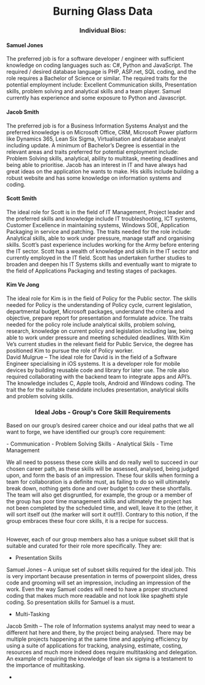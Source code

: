 # <center> Burning Glass Data </center>


### <center> Individual Bios: </center>

#### Samuel Jones 
<p>The preferred job is for a software developer / engineer with sufficient knowledge on coding languages such as: C#, Python and JavaScript. The required / desired database language is PHP, ASP.net, SQL coding, and the role requires a Bachelor of Science or similar. The required traits for the potential employment include: Excellent Communication skills, Presentation skills, problem solving and analytical skills and a team player. Samuel currently has experience and some exposure to Python and Javascript.</p>

#### Jacob Smith 
<p> The preferred job is for a Business Information Systems Analyst and the preferred knowledge is on Microsoft Office, CRM, Microsoft Power platform like Dynamics 365, Lean Six Sigma, Virtualisation and database analyst including update. A minimum of Bachelor’s Degree is essential in the relevant areas and traits preferred for potential employment include: Problem Solving skills, analytical, ability to multitask, meeting deadlines and being able to prioritise. Jacob has an interest in IT and have always had great ideas on the application he wants to make. His skills include building a robust website and has some knowledge on information systems and coding.</p>

#### Scott Smith
<p>The ideal role for Scott is in the field of IT Management, Project leader and the preferred skills and knowledge include IT troubleshooting, ICT systems, Customer Excellence in maintaining systems, Windows SOE, Application Packaging in service and patching. The traits needed for the role include: Analytical skills, able to work under pressure, manage staff and organising skills. Scott’s past experience includes working for the Army before entering the IT sector. Scott has a wealth of knowledge and skills in the IT sector and currently employed in the IT field. Scott has undertaken further studies to broaden and deepen his IT Systems skills and eventually want to migrate to the field of Applications Packaging and testing stages of packages.</p>

#### Kim Ve Jong
<p>The ideal role for Kim is in the field of Policy for the Public sector. The skills needed for Policy is the understanding of Policy cycle, current legislation, departmental budget, Microsoft packages, understand the criteria and objective, prepare report for presentation and formulate advice. The traits needed for the policy role include analytical skills, problem solving, research, knowledge on current policy and legislation including law, being able to work under pressure and meeting scheduled deadlines. With Kim Ve’s current studies in the relevant field for Public Service, the degree has positioned Kim to pursue the role of Policy worker. <br>
David Mulgrue – The ideal role for David is in the field of a Software Engineer specialising in iOS systems. It is a developer role for mobile devices by building reusable code and library for later use. The role also required collaborating with the backend team to integrate apps and API’s. The knowledge includes C, Apple tools, Android and Windows coding. The trait the for the suitable candidate includes presentation, analytical skills and problem solving skills.</p>



### <center>Ideal Jobs - Group's Core Skill Requirements</center>


<p>Based on our group’s desired career choice and our ideal paths that we all want to forge, we have identified our group’s core requirement:<br> </p>
- Communication
- Problem Solving Skills
- Analytical Skils
- Time Management

<p>We all need to possess these core skills and do really well to succeed in our chosen career path, as these skills will be assessed, analysed, being judged upon, and form the basis of an impression. These four skills when forming a team for collaboration is a definite must, as failing to do so will ultimately break down, nothing gets done and over budget to cover these shortfalls. The team will also get disgruntled, for example, the group or a member of the group has poor time management skills and ultimately the project has not been completed by the scheduled time, and well, leave it to the (ether, it will sort itself out (the marker will sort it out!!)). Contrary to this notion, if the group embraces these four core skills, it is a recipe for success. <br><br>


However, each of our group members also has a unique subset skill that is suitable and curated for their role more specifically. They are:
</p>

- Presentation Skills
<p>Samuel Jones – A unique set of subset skills required for the ideal job. This is very important because presentation in terms of powerpoint slides, dress code and grooming will set an impression, including an impression of the work. Even the way Samuel codes will need to have a proper structured coding that makes much more readable and not look like spaghetti style coding. So presentation skills for Samuel is a must.</p>

- Multi-Tasking
<p>Jacob Smith – The role of Information systems analyst may need to wear a different hat here and there, by the project being analysed. There may be multiple projects happening at the same time and applying efficiency by using a suite of applications for tracking, analysing, estimate, costing, resources and much more indeed does require multitasking and delegation. An example of  requiring the knowledge of lean six sigma is a testament to the importance of multitasking.</p>

-













